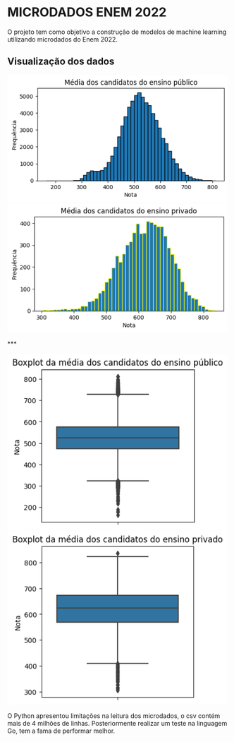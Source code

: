# MICRODADOS ENEM 2022
 O projeto tem como objetivo a construção de modelos de machine learning utilizando microdados do Enem 2022.

 ## Visualização dos dados 

<p float="left">
  <img src="hist_mean_public.png" width="500" />
  <img src="hist_mean_private.png" width="500" /> 
</p>
***
<p float="left">
  <img src="boxplot_mean_public.png" width="500" />
  <img src="boxplot_mean_private.png" width="500" /> 
</p>

O Python apresentou limitações na leitura dos microdados, o csv contém mais de 4 milhões de linhas. Posteriormente realizar um teste na linguagem Go, tem a fama de performar melhor.


